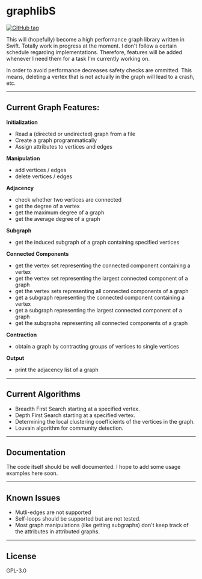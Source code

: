 # graphlibS
[![GitHub tag](https://img.shields.io/badge/Version-0.0.30-brightgreen.svg)](https://github.com/maxkatzmann/graphlibS/releases/tag/0.0.30)

This will (hopefully) become a high performance graph library written in Swift.
Totally work in progress at the moment. I don't follow a certain schedule
regarding implementations. Therefore, features will be added whenever I need them
for a task I'm currently working on.

In order to avoid performance decreases safety checks are ommitted. This means,
deleting a vertex that is not actually in the graph will lead to a crash, etc.

---

## Current Graph Features:
**Initialization**
* Read a (directed or undirected) graph from a file
* Create a graph programmatically
* Assign attributes to vertices and edges

**Manipulation**
* add vertices / edges
* delete vertices / edges

**Adjacency**
* check whether two vertices are connected
* get the degree of a vertex
* get the maximum degree of a graph
* get the average degree of a graph

**Subgraph**
* get the induced subgraph of a graph containing specified vertices

**Connected Components**
* get the vertex set representing the connected component containing a vertex
* get the vertex set representing the largest connected component of a graph
* get the vertex sets representing all connected components of a graph
* get a subgraph representing the connected component containing a vertex 
* get a subgraph representing the largest connected component of a graph
* get the subgraphs representing all connected components of a graph

**Contraction**
* obtain a graph by contracting groups of vertices to single vertices

**Output**
* print the adjacency list of a graph

---

## Current Algorithms
* Breadth First Search starting at a specified vertex.
* Depth First Search starting at a specified vertex.
* Determining the local clustering coefficients of the vertices in the graph.
* Louvain algorithm for community detection.

---

## Documentation
The code itself should be well documented. I hope to add some usage examples
here soon.

---

## Known Issues
 * Mutli-edges are not supported
 * Self-loops should be supported but are not tested.
 * Most graph manipulations (like getting subgraphs) don't keep track
   of the attributes in attributed graphs.

---
## License
GPL-3.0





















